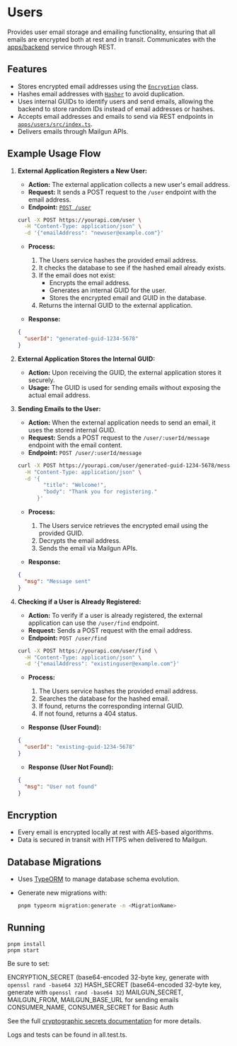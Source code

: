 # Users

Provides user email storage and emailing functionality, ensuring that all emails are encrypted both at rest and in transit. Communicates with the [apps/backend](apps/backend/README.md) service through REST.

## Features
- Stores encrypted email addresses using the [`Encryption`](apps/users/src/Encryption.ts) class.
- Hashes email addresses with [`Hasher`](apps/users/src/Hasher.ts) to avoid duplication.
- Uses internal GUIDs to identify users and send emails, allowing the backend to store random IDs instead of email addresses or hashes.
- Accepts email addresses and emails to send via REST endpoints in [`apps/users/src/index.ts`](apps/users/src/index.ts).
- Delivers emails through Mailgun APIs.

## Example Usage Flow

1. **External Application Registers a New User:**
    - **Action:** The external application collects a new user's email address.
    - **Request:** It sends a POST request to the `/user` endpoint with the email address.
    - **Endpoint:** [`POST /user`](apps/users/src/index.ts#L54)
    
    ```sh
    curl -X POST https://yourapi.com/user \
      -H "Content-Type: application/json" \
      -d '{"emailAddress": "newuser@example.com"}'
    ```
    
    - **Process:**
        1. The Users service hashes the provided email address.
        2. It checks the database to see if the hashed email already exists.
        3. If the email does not exist:
            - Encrypts the email address.
            - Generates an internal GUID for the user.
            - Stores the encrypted email and GUID in the database.
        4. Returns the internal GUID to the external application.
    
    - **Response:**
    
    ```json
    {
      "userId": "generated-guid-1234-5678"
    }
    ```

2. **External Application Stores the Internal GUID:**
    - **Action:** Upon receiving the GUID, the external application stores it securely.
    - **Usage:** The GUID is used for sending emails without exposing the actual email address.

3. **Sending Emails to the User:**
    - **Action:** When the external application needs to send an email, it uses the stored internal GUID.
    - **Request:** Sends a POST request to the `/user/:userId/message` endpoint with the email content.
    - **Endpoint:** `POST /user/:userId/message`
    
    ```sh
    curl -X POST https://yourapi.com/user/generated-guid-1234-5678/message \
      -H "Content-Type: application/json" \
      -d '{
            "title": "Welcome!",
            "body": "Thank you for registering."
          }'
    ```
    
    - **Process:**
        1. The Users service retrieves the encrypted email using the provided GUID.
        2. Decrypts the email address.
        3. Sends the email via Mailgun APIs.
    
    - **Response:**
    
    ```json
    {
      "msg": "Message sent"
    }
    ```

4. **Checking if a User is Already Registered:**
    - **Action:** To verify if a user is already registered, the external application can use the `/user/find` endpoint.
    - **Request:** Sends a POST request with the email address.
    - **Endpoint:** `POST /user/find`
    
    ```sh
    curl -X POST https://yourapi.com/user/find \
      -H "Content-Type: application/json" \
      -d '{"emailAddress": "existinguser@example.com"}'
    ```
    
    - **Process:**
        1. The Users service hashes the provided email address.
        2. Searches the database for the hashed email.
        3. If found, returns the corresponding internal GUID.
        4. If not found, returns a 404 status.
    
    - **Response (User Found):**
    
    ```json
    {
      "userId": "existing-guid-1234-5678"
    }
    ```
    
    - **Response (User Not Found):**
    
    ```json
    {
      "msg": "User not found"
    }
    ```

## Encryption
- Every email is encrypted locally at rest with AES-based algorithms.
- Data is secured in transit with HTTPS when delivered to Mailgun.

## Database Migrations
- Uses [TypeORM](https://typeorm.io/) to manage database schema evolution.
- Generate new migrations with:
  
  ```sh
  pnpm typeorm migration:generate -n <MigrationName>
  ```

## Running

``` 
pnpm install
pnpm start
```

Be sure to set:

ENCRYPTION_SECRET (base64-encoded 32-byte key, generate with `openssl rand -base64 32`)
HASH_SECRET (base64-encoded 32-byte key, generate with `openssl rand -base64 32`)
MAILGUN_SECRET, MAILGUN_FROM, MAILGUN_BASE_URL for sending emails
CONSUMER_NAME, CONSUMER_SECRET for Basic Auth

See the full [cryptographic secrets documentation](/docs/cryptographic-secrets.md) for more details.

Logs and tests can be found in all.test.ts.